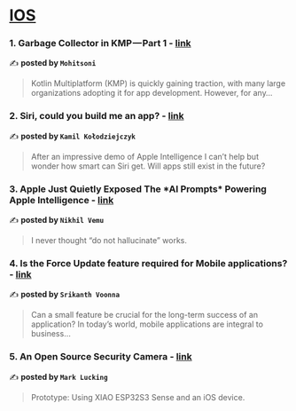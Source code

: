 
<h1><a href=https://medium.com/tag/ios/recommended target="_blank" rel="noopener noreferrer">IOS</a></h1>
<h3>1. Garbage Collector in KMP — Part 1 - <a href="https://medium.com/proandroiddev/garbage-collector-in-kmp-part-1-305dc345700d" target="_blank" rel="noopener noreferrer">link</a></h3>

✍️ **posted by `Mohitsoni`**

<blockquote>Kotlin Multiplatform (KMP) is quickly gaining traction, with many large organizations adopting it for app development. However, for any…</blockquote>

<h3>2. Siri, could you build me an app? - <a href="https://medium.com/user-experience-design-1/siri-could-you-build-me-an-app-b8e1f0ab0d78" target="_blank" rel="noopener noreferrer">link</a></h3>

✍️ **posted by `Kamil Kołodziejczyk`**

<blockquote>After an impressive demo of Apple Intelligence I can’t help but wonder how smart can Siri get. Will apps still exist in the future?</blockquote>

<h3>3. Apple Just Quietly Exposed The *AI Prompts* Powering Apple Intelligence - <a href="https://medium.com/macoclock/apple-just-quietly-exposed-the-ai-prompts-powering-apple-intelligence-b4ac3314eb14" target="_blank" rel="noopener noreferrer">link</a></h3>

✍️ **posted by `Nikhil Vemu`**

<blockquote>I never thought “do not hallucinate” works.</blockquote>

<h3>4. Is the Force Update feature required for Mobile applications? - <a href="https://medium.com/@srikanthmca1/is-the-force-update-feature-required-for-mobile-applications-8867e9618a9b" target="_blank" rel="noopener noreferrer">link</a></h3>

✍️ **posted by `Srikanth Voonna`**

<blockquote>Can a small feature be crucial for the long-term success of an application? In today’s world, mobile applications are integral to business…</blockquote>

<h3>5. An Open Source Security Camera - <a href="https://medium.com/gitconnected/an-open-source-security-camera-3ec9b6397a7b" target="_blank" rel="noopener noreferrer">link</a></h3>

✍️ **posted by `Mark Lucking`**

<blockquote>Prototype: Using XIAO ESP32S3 Sense and an iOS device.</blockquote>

